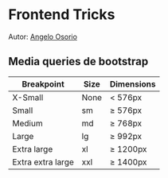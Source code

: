 # Frontend Tricks
Autor: [Angelo Osorio](https://twitter.com/Engel_PAIN)

## Media queries de bootstrap

|     Breakpoint    |  Size  | Dimensions |
|-------------------|--------|------------|
| X-Small           |  None  |  <  576px  |
| Small             |   sm   |  ≥  576px  |
| Medium            |   md   |  ≥  768px  |
| Large             |   lg   |  ≥  992px  |
| Extra large       |   xl   |  ≥ 1200px  |
| Extra extra large |   xxl  |  ≥ 1400px  |